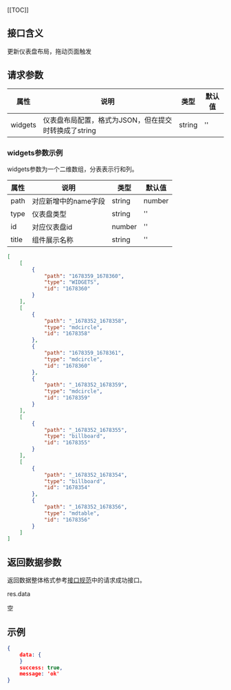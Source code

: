 [[TOC]]

## 接口含义
更新仪表盘布局，拖动页面触发

## 请求参数

| 属性  | 说明         | 类型   | 默认值 |
| ----- | ----------- | ------ | ------ |
| widgets |  仪表盘布局配置，格式为JSON，但在提交时转换成了string | string | ''    |


### widgets参数示例

widgets参数为一个二维数组，分表表示行和列。


| 属性  | 说明         | 类型   | 默认值 |
| ----- | ----------- | ------ | ------ |
| path |  对应新增中的name字段 | string|number | ''    |
| type |  仪表盘类型 | string | ''    |
| id |  对应仪表盘id | number | ''    |
| title |  组件展示名称 | string | ''    |




```json
[
    [
        {
            "path": "1678359_1678360",
            "type": "WIDGETS",
            "id": "1678360"
        }
    ],
    [
        {
            "path": "_1678352_1678358",
            "type": "mdcircle",
            "id": "1678358"
        },
        {
            "path": "1678359_1678361",
            "type": "mdcircle",
            "id": "1678360"
        },
        {
            "path": "_1678352_1678359",
            "type": "mdcircle",
            "id": "1678359"
        }
    ],
    [
        {
            "path": "_1678352_1678355",
            "type": "billboard",
            "id": "1678355"
        }
    ],
    [
        {
            "path": "_1678352_1678354",
            "type": "billboard",
            "id": "1678354"
        },
        {
            "path": "_1678352_1678356",
            "type": "mdtable",
            "id": "1678356"
        }
    ]
]
```



## 返回数据参数

返回数据整体格式参考[接口规范](#/guide/specification)中的请求成功接口。


res.data

空


## 示例


```json
{
    data: {
    }
    success: true,
    message: 'ok'
}
```
